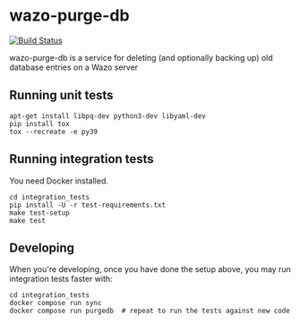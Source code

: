 wazo-purge-db
=============
[![Build Status](https://jenkins.wazo.community/buildStatus/icon?job=wazo-purge-db)](https://jenkins.wazo.community/job/wazo-purge-db)

wazo-purge-db is a service for deleting (and optionally backing up) old database entries on a Wazo server


Running unit tests
------------------

```
apt-get install libpq-dev python3-dev libyaml-dev
pip install tox
tox --recreate -e py39
```


Running integration tests
-------------------------

You need Docker installed.

```
cd integration_tests
pip install -U -r test-requirements.txt
make test-setup
make test
```


Developing
----------

When you're developing, once you have done the setup above, you may run
integration tests faster with:

```
cd integration_tests
docker compose run sync
docker compose run purgedb  # repeat to run the tests against new code
```
